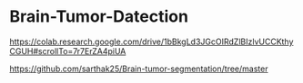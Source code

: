 # Brain-Tumor-Datection
https://colab.research.google.com/drive/1bBkgLd3JGcOIRdZlBIzlvUCCKthyCGUH#scrollTo=7r7ErZA4piUA

https://github.com/sarthak25/Brain-tumor-segmentation/tree/master
